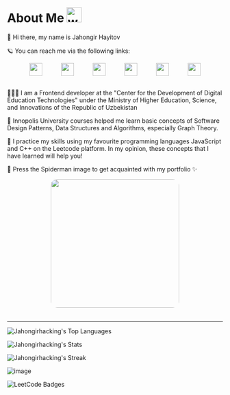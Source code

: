 # About Me <img src="https://raw.githubusercontent.com/MartinHeinz/MartinHeinz/master/wave.gif" alt="waving" width="35px"/>

👋 Hi there, my name is Jahongir Hayitov

🪐 You can reach me via the following links:

<div style="display: flex; flex-wrap: wrap; gap: 20px; margin: auto; width: fit-content">
   <a href="https://t.me/JahongirKhayitov">
      <img src="https://upload.wikimedia.org/wikipedia/commons/thumb/8/82/Telegram_logo.svg/640px-Telegram_logo.svg.png" width="30px" />
   </a>
   &nbsp;
   <a href="https://leetcode.com/Jahongirhacking/">
      <img src="https://cdn.iconscout.com/icon/free/png-256/free-leetcode-3628885-3030025.png" width="30px" />
   </a>
   &nbsp;
   <a href="https://www.linkedin.com/in/jahongir-hayitov/">
      <img src="https://upload.wikimedia.org/wikipedia/commons/thumb/c/ca/LinkedIn_logo_initials.png/640px-LinkedIn_logo_initials.png" width="30px" />
   </a>
   &nbsp;
   <a href="https://github.com/Jahongirhacking">
      <img src="https://icon-library.com/images/github-icon/github-icon-1.jpg" width="30px" />
   </a>
   &nbsp;
   <a href="https://www.instagram.com/jahongir_khayitov/">
      <img src="https://www.pngall.com/wp-content/uploads/5/Instagram-Logo-PNG-Image.png" width="30px" />
   </a>
   &nbsp;
   <a href="mailto:Jahongirhacking@gmail.com">
      <img src="https://upload.wikimedia.org/wikipedia/commons/thumb/7/7e/Gmail_icon_%282020%29.svg/2560px-Gmail_icon_%282020%29.svg.png" width="30px" />
   </a>
</div>
<br/>
      
👨🏻‍💻 I am a Frontend developer at the "Center for the Development of Digital Education Technologies" under the Ministry of Higher Education, Science, and Innovations of the Republic of Uzbekistan 

🚀 Innopolis University courses helped me learn basic concepts of Software Design Patterns, Data Structures and Algorithms, especially Graph Theory. 

💪 I practice my skills using my favourite programming languages JavaScript and C++ on the Leetcode platform. In my opinion, these concepts that I have learned will help you!

🎯 Press the Spiderman image to get acquainted with my portfolio ✨

<div style="margin: auto; width: fit-content">
   <a href="https://jahongirhacking.netlify.app/">
      <img style="border-radius: 15px" src="https://media2.giphy.com/media/1qErVv5GVUac8uqBJU/giphy.gif" width="300px" />
   </a>
</div>
<br />
<hr />

![Jahongirhacking's Top Languages](https://github-readme-stats.vercel.app/api/top-langs/?username=Jahongirhacking&theme=vue-dark&show_icons=true&hide_border=true&layout=compact)
  
![Jahongirhacking's Stats](https://github-readme-stats.vercel.app/api?username=Jahongirhacking&theme=vue-dark&show_icons=true&hide_border=true&count_private=true)
  
![Jahongirhacking's Streak](https://github-readme-streak-stats.herokuapp.com/?user=Jahongirhacking&theme=vue-dark&hide_border=true)

![image](https://www.codewars.com/users/Jahongirhacking/badges/large)

<img src="https://leetcode-badge-showcase.vercel.app/api?username=Jahongirhacking" alt="LeetCode Badges"/>

<!---
Jahongirhacking/Jahongirhacking is a ✨ special ✨ repository because its `README.md` (this file) appears on your GitHub profile.
You can click the Preview link to take a look at your changes.
--->

